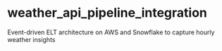# weather_api_pipeline_integration
Event-driven ELT architecture on AWS and Snowflake to capture hourly weather insights
